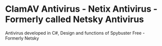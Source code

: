 # ClamAV Antivirus - Netix Antivirus - Formerly called Netsky Antivirus
Antivirus developed in C#, Design and functions of Spybuster Free - Formerly Netsky
